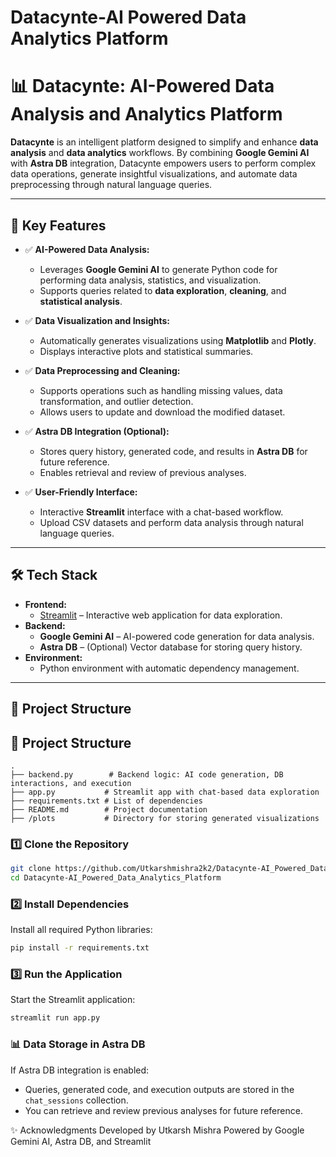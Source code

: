 # Datacynte-AI Powered Data Analytics Platform

# 📊 **Datacynte: AI-Powered Data Analysis and Analytics Platform**

**Datacynte** is an intelligent platform designed to simplify and enhance **data analysis** and **data analytics** workflows. By combining **Google Gemini AI** with **Astra DB** integration, Datacynte empowers users to perform complex data operations, generate insightful visualizations, and automate data preprocessing through natural language queries.

---

## 🚀 **Key Features**

- ✅ **AI-Powered Data Analysis:**  
   - Leverages **Google Gemini AI** to generate Python code for performing data analysis, statistics, and visualization.  
   - Supports queries related to **data exploration**, **cleaning**, and **statistical analysis**.  

- ✅ **Data Visualization and Insights:**  
   - Automatically generates visualizations using **Matplotlib** and **Plotly**.  
   - Displays interactive plots and statistical summaries.  

- ✅ **Data Preprocessing and Cleaning:**  
   - Supports operations such as handling missing values, data transformation, and outlier detection.  
   - Allows users to update and download the modified dataset.  

- ✅ **Astra DB Integration (Optional):**  
   - Stores query history, generated code, and results in **Astra DB** for future reference.  
   - Enables retrieval and review of previous analyses.  

- ✅ **User-Friendly Interface:**  
   - Interactive **Streamlit** interface with a chat-based workflow.  
   - Upload CSV datasets and perform data analysis through natural language queries.  

---

## 🛠️ **Tech Stack**

- **Frontend:**  
    - [Streamlit](https://streamlit.io) – Interactive web application for data exploration.  
- **Backend:**  
    - **Google Gemini AI** – AI-powered code generation for data analysis.  
    - **Astra DB** – (Optional) Vector database for storing query history.  
- **Environment:**  
    - Python environment with automatic dependency management.  

---

## 📂 **Project Structure**
## 📂 **Project Structure**

```
.   
├── backend.py        # Backend logic: AI code generation, DB interactions, and execution  
├── app.py           # Streamlit app with chat-based data exploration  
├── requirements.txt # List of dependencies  
├── README.md        # Project documentation  
├── /plots           # Directory for storing generated visualizations

```
### 1️⃣ **Clone the Repository**
```bash
git clone https://github.com/Utkarshmishra2k2/Datacynte-AI_Powered_Data_Analytics_Platform.git
cd Datacynte-AI_Powered_Data_Analytics_Platform
```

### 2️⃣ **Install Dependencies**
Install all required Python libraries:
```bash
pip install -r requirements.txt
```

### 3️⃣ **Run the Application**
Start the Streamlit application:
```bash
streamlit run app.py
```

### 📊 **Data Storage in Astra DB**
If Astra DB integration is enabled:
- Queries, generated code, and execution outputs are stored in the `chat_sessions` collection.
- You can retrieve and review previous analyses for future reference.

✨ Acknowledgments
Developed by Utkarsh Mishra
Powered by Google Gemini AI, Astra DB, and Streamlit
